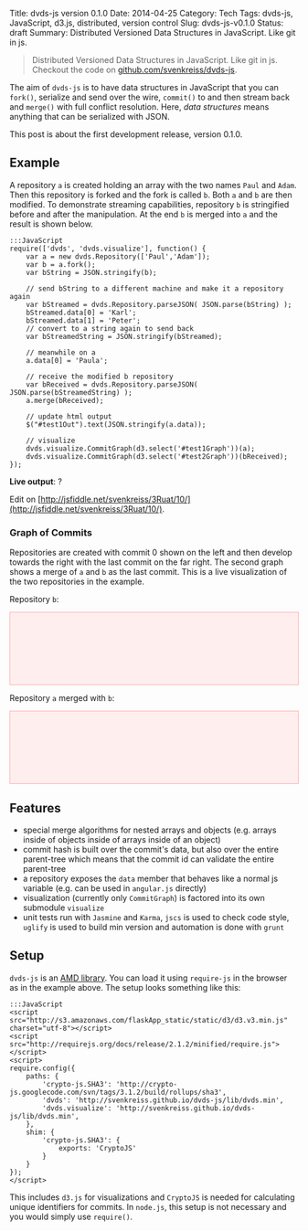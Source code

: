 Title: dvds-js version 0.1.0
Date: 2014-04-25
Category: Tech
Tags: dvds-js, JavaScript, d3.js, distributed, version control
Slug: dvds-js-v0.1.0
Status: draft
Summary: Distributed Versioned Data Structures in JavaScript. Like git in js.


<style>
/* graph styles */
      svg {
        border:1px solid #faa;
        background-color:#fee;
      }
      .link {
        stroke: #000;
        stroke-width: 1.5px;
      }
      .node circle {
        fill: #000;
        stroke: #fff;
        stroke-width: 1.5px;
      }
      .node text {
        text-anchor: middle;
      }
</style>

<script src="http://s3.amazonaws.com/flaskApp_static/static/d3/d3.v3.min.js" charset="utf-8"></script>
<script src="http://requirejs.org/docs/release/2.1.2/minified/require.js"></script>
<script>
require.config({
    paths: {
        'crypto-js.SHA3': 'http://crypto-js.googlecode.com/svn/tags/3.1.2/build/rollups/sha3',
        'dvds': 'http://svenkreiss.github.io/dvds-js/lib/dvds.min',
        'dvds.visualize': 'http://svenkreiss.github.io/dvds-js/lib/dvds.min',
    },
    shim: {
        'crypto-js.SHA3': {
            exports: 'CryptoJS'
        }
    }
});
</script>

> Distributed Versioned Data Structures in JavaScript. Like git in js.  
> Checkout the code on [github.com/svenkreiss/dvds-js](http://github.com/svenkreiss/dvds-js).


The aim of `dvds-js` is to have data structures in JavaScript that you can `fork()`, serialize and send over the wire, `commit()` to and then stream back and `merge()` with full conflict resolution. Here, _data structures_ means anything that can be serialized with JSON.

This post is about the first development release, version 0.1.0.



## Example

A repository `a` is created holding an array with the two names `Paul` and `Adam`. Then this repository is forked and the fork is called `b`. Both `a` and `b` are then modified. To demonstrate streaming capabilities, repository `b` is stringified before and after the manipulation. At the end `b` is merged into `a` and the result is shown below.

	:::JavaScript
	require(['dvds', 'dvds.visualize'], function() {
		var a = new dvds.Repository(['Paul','Adam']);
		var b = a.fork();
		var bString = JSON.stringify(b);

		// send bString to a different machine and make it a repository again
		var bStreamed = dvds.Repository.parseJSON( JSON.parse(bString) );
		bStreamed.data[0] = 'Karl';
		bStreamed.data[1] = 'Peter';
		// convert to a string again to send back
		var bStreamedString = JSON.stringify(bStreamed);

		// meanwhile on a
		a.data[0] = 'Paula';

		// receive the modified b repository
		var bReceived = dvds.Repository.parseJSON( JSON.parse(bStreamedString) );
		a.merge(bReceived);

	    // update html output
	    $("#test1Out").text(JSON.stringify(a.data));

	    // visualize
	    dvds.visualize.CommitGraph(d3.select('#test1Graph'))(a);
        dvds.visualize.CommitGraph(d3.select('#test2Graph'))(bReceived);
	});


__Live output__: <span id="test1Out">?</span>

Edit on [http://jsfiddle.net/svenkreiss/3Ruat/10/](http://jsfiddle.net/svenkreiss/3Ruat/10/).



### Graph of Commits

Repositories are created with commit 0 shown on the left and then develop towards the right with the last commit on the far right. The second graph shows a merge of `a` and `b` as the last commit. This is a live visualization of the two repositories in the example.

Repository `b`:

<svg height="150" width="600" id="test2Graph"></svg>


Repository `a` merged with `b`:

<svg height="150" width="600" id="test1Graph"></svg>





## Features

* special merge algorithms for nested arrays and objects (e.g. arrays inside of objects inside of arrays inside of an object)
* commit hash is built over the commit's data, but also over the entire parent-tree which means that the commit id can validate the entire parent-tree
* a repository exposes the `data` member that behaves like a normal js variable (e.g. can be used in `angular.js` directly)
* visualization (currently only `CommitGraph`) is factored into its own submodule `visualize`
* unit tests run with `Jasmine` and `Karma`, `jscs` is used to check code style, `uglify` is used to build min version and automation is done with `grunt`


## Setup

`dvds-js` is an [AMD library](http://requirejs.org/docs/whyamd.html#amd). You can load it using `require-js` in the browser as in the example above. The setup looks something like this:

    :::JavaScript 
    <script src="http://s3.amazonaws.com/flaskApp_static/static/d3/d3.v3.min.js" charset="utf-8"></script>
    <script src="http://requirejs.org/docs/release/2.1.2/minified/require.js"></script>
    <script>
    require.config({
        paths: {
            'crypto-js.SHA3': 'http://crypto-js.googlecode.com/svn/tags/3.1.2/build/rollups/sha3',
            'dvds': 'http://svenkreiss.github.io/dvds-js/lib/dvds.min',
            'dvds.visualize': 'http://svenkreiss.github.io/dvds-js/lib/dvds.min',
        },
        shim: {
            'crypto-js.SHA3': {
                exports: 'CryptoJS'
            }
        }
    });
    </script>

This includes `d3.js` for visualizations and `CryptoJS` is needed for calculating unique identifiers for commits.
In `node.js`, this setup is not necessary and you would simply use `require()`.




<script>
require(['dvds', 'dvds.visualize'], function() {
    
    var a = new dvds.Repository(['Paul', 'Adam']);
    var b = a.fork();
    var bString = JSON.stringify(b);
    
    // send bString to a different machine and make it a repository again
    var bStreamed = dvds.Repository.parseJSON(JSON.parse(bString));
    bStreamed.data[0] = 'Karl';
    bStreamed.data[1] = 'Peter';
    // convert to a string again to send back
    var bStreamedString = JSON.stringify(bStreamed);
    
    // meanwhile on a
    a.data[0] = 'Paula';
    
    // receive the modified b repository
    var bReceived = dvds.Repository.parseJSON(JSON.parse(bStreamedString));
    a.merge(bReceived);
    
    // update html output
    $("#test1Out").text(JSON.stringify(a.data));

    // visualize
    dvds.visualize.CommitGraph(d3.select('#test1Graph'))(a);
    dvds.visualize.CommitGraph(d3.select('#test2Graph'))(bReceived);
});
</script>